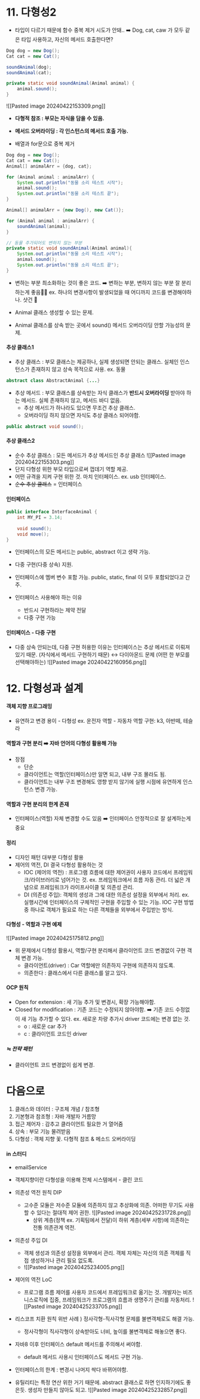 # 11. 다형성2
* 타입이 다르기 때문에 함수 중복 제거 시도가 안돼..
	➡️ Dog, cat, caw 가 모두 같은 타입 사용하고, 자신의 메서드 호출한다면?
	
```java
Dog dog = new Dog();
Cat cat = new Cat();

soundAnimal(dog);
soundAnimal(cat);

private static void soundAnimal(Animal animal) {
	animal.sound();
}
```
![[Pasted image 20240422153309.png]]
* **다형적 참조 : 부모는 자식을 담을 수 있음.**
* **메서드 오버라이딩 : 각 인스턴스의 메서드 호출 가능.**


* 배열과 for문으로 중복 제거
```java
Dog dog = new Dog();
Cat cat = new Cat();
Animal[] animalArr = {dog, cat};

for (Animal animal : animalArr) {
	System.out.println("동물 소리 테스트 시작");
	animal.sound();
	System.out.println("동물 소리 테스트 끝");
}
```

```java
Animal[] animalArr = {new Dog(), new Cat()};

for (Animal animal : animalArr) {
	soundAnimal(animal);
}

// 동물 추가되어도 변하지 않는 부분 
private static void soundAnimal(Animal animal){
	System.out.println("동물 소리 테스트 시작");
	animal.sound();
	System.out.println("동물 소리 테스트 끝");
}
```

* 변하는 부분 최소화하는 것이 좋은 코드. ➡️ 변하는 부분, 변하지 않는 부분 잘 분리하는게 좋음👍🏻
	ex. 하나의 변경사항이 발생되었을 때 어디까지 코드를 변경해야하나. 샷건 🔫

* Animal 클래스 생성할 수 있는 문제.
* Animal 클래스를 상속 받는 곳에서 sound() 메서드 오버라이딩 안할 가능성의 문제.

#### 추상 클래스1
* 추상 클래스 : 부모 클래스는 제공하나, 실제 생성되면 안되는 클래스. 실체인 인스턴스가 존재하지 않고 상속 목적으로 사용. ex. 동물
```java
abstract class AbstractAnimal {...}
```

* 추상 메서드 : 부모 클래스를 상속받는 자식 클래스가 **반드시 오버라이딩** 받아야 하는 메서드. 실체 존재하지 않고, 메서드 바디 없음.
	* 추상 메서드가 하나라도 있으면 무조건 추상 클래스.
	* 오버라이딩 하지 않으면 자식도 추상 클래스 되어야함.
```java
public abstract void sound();
```

#### 추상 클래스2
* 순수 추상 클래스 : 모든 메서드가 추상 메서드인 추상 클래스
![[Pasted image 20240422155303.png]]
* 단지 다형성 위한 부모 타입으로써 껍데기 역할 제공.
* 어떤 규격을 지켜 구현 위한 것. 마치 인터페이스. ex. usb 인터페이스.
* ~~순수 추상 클래스~~ = 인터페이스

#### 인터페이스
```java
public interface InterfaceAnimal {
	int MY_PI = 3.14;
	
	void sound();
	void move();
}
```
* 인터페이스의 모든 메서드는 public, abstract 이고 생략 가능.
* 다중 구현(다중 상속) 지원.
* 인터페이스에 멤버 변수 포함 가능. public, static, final 이 모두 포함되었다고 간주.

* 인터페이스 사용해야 하는 이유
	* 반드시 구현하라는 제약 전달
	* 다중 구현 가능

#### 인터페이스 - 다중 구현
* 다중 상속 안되는데, 다중 구현 허용한 이유는 인터페이스는 추상 메서드로 이뤄져있기 때문. (자식에서 메서드 구현하기 때문) ↔️ 다이아몬드 문제 (어떤 한 부모를 선택해야하는)
![[Pasted image 20240422160956.png]]


# 12.  다형성과 설계

#### 객체 지향 프로그래밍
* 유연하고 변경 용이 - 다형성
	ex. 운전자 역할 - 자동차 역할
			구현:	k3, 아반떼, 테슬라

#### 역할과 구현 분리 ➡️ 자바 언어의 다형성 활용해 가능
* 장점
	* 단순
	* 클라이언트는 역할(인터페이스)만 알면 되고, 내부 구조 몰라도 됨.
	* 클라이언트는 내부 구조 변경해도 영향 받지 않기에 실행 시점에 유연하게 인스턴스 변경 가능. 

#### 역할과 구현 분리의 한계 존재
* 인터페이스(역할) 자체 변경할 수도 있음 ➡️ 인터페이스 안정적으로 잘 설계하는게 중요

#### 정리
* 디자인 패턴 대부분 다형성 활용
* 제어의 역전, DI 결국 다형성 활용하는 것
	* IOC (제어의 역전) : 프로그램 흐름에 대한 제어권이 사용자 코드에서 프레임워크/라이브러리로 넘어가는 것. ex. 프레임워크에서 흐름 자동 관리. 더 넓은 개념으로 프레임워크가 라이프사이클 및 의존성 관리.
	* DI (의존성 주입): 객체의 생성과 그에 대한 의존성 설정을 외부에서 처리. ex. 실행시간에 인터페이스의 구체적인 구현을 주입할 수 있는 기능. IOC 구현 방법 중 하나로 객체가 필요로 하는 다른 객체들을 외부에서 주입받는 방식. 

#### 다형성 - 역할과 구현 예제
![[Pasted image 20240425175812.png]]

* 위 문제에서 다형성 활용시, 역할/구현 분리해서 클라이언트 코드 변경없이 구현 객체 변경 가능.
	* 클라이언트(driver) :  Car 역할에만 의존하지 구현에 의존하지 않도록.
	* 의존한다 : 클래스에서 다른 클래스를 알고 있다.

#### OCP 원칙
* Open for extension : 새 기능 추가 및 변경시, 확장 가능해야함.
* Closed for modification : 기존 코드는 수정되지 않아야함.
➡️ 기존 코드 수정없이 새 기능 추가할 수 있다.
ex. 새로운 차량 추가시 driver 코드에는 변경 없는 것.
	- o : 새로운 car 추가
	- c : 클라이언트 코드인 driver 
##### ≒ 전략 패턴
* 클라이언트 코드 변경없이 쉽게 변경.


# 다음으로
1. 클래스와 데이터 : 구조체 개념 / 참조형
2. 기본형과 참조형 : 자바 개발자 거름망
6. 접근 제어자 : 감추고 클라이언트 필요한 거 열어줌
9. 상속 : 부모 기능 물려받음
10. 다형성 : 객체 지향 꽃. 다형적 참조 & 메소드 오버라이딩


#### in 스터디
* emailService
* 객체지향이란 다형성을 이용해 전체 시스템에서 - 클린 코드
* 의존성 역전 원칙 DIP
	* 고수준 모듈은 저수준 모듈에 의존하지 않고 추상화에 의존. 어떠한 무기도 사용할 수 있다는 절대적 제어 권한.
		![[Pasted image 20240425231728.png]]
		* 상위 계층(정책 ex. 기획팀에서 전달)이 하위 계층(세부 사항)에 의존하는 전통 의존관계 역전.

* 의존성 주입 DI
	* 객체 생성과 의존성 설정을 외부에서 관리. 객체 자체는 자신의 의존 객체를 직접 생성하거나 관리 필요 없도록.
	* ![[Pasted image 20240425234005.png]]
* 제어의 역전 LoC
	* 프로그램 흐름 제어를 사용자 코드에서 프레임워크로 옮기는 것. 개발자는 비즈니스로직에 집중, 프레임워크가 프로그램의 흐름과 생명주기 관리를 자동처리.
		![[Pasted image 20240425233705.png]]

* 리스코프 치환 원칙 위반 사례 ) 정사각형-직사각형 문제를 불변객체로도 해결 가능.
	* 정사각형이 직사각형이 상속받아도 너비, 높이를 불변객체로 해놓으면 좋다.
* 자바8 이후 인터페이스 default 메서드를 주의해서 써야함.
	* default 메서드 사용시 인터페이스도 메서드 구현 가능. 
* 인터페이스의 한계 : 변경시 나머지 싹다 바뀌어야함.


* 유틸리티는 특정 연산 위한 거기 때문에. abstract 클래스로 하면 인지하기에도 좋은듯. 생성자 만들지 않아도 되고.
![[Pasted image 20240425232857.png]]
